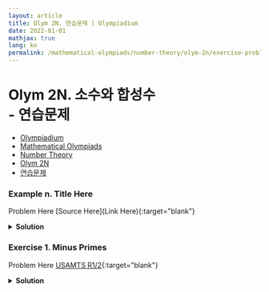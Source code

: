 ```yaml
---
layout: article
title: Olym 2N. 연습문제 | Olympiadium
date: 2022-01-01
mathjax: true
lang: ko
permalink: /mathematical-olympiads/number-theory/olym-2n/exercise-problems/
---
```

# Olym 2N. 소수와 합성수 <br> <ssup> - 연습문제</ssup>

<ul class="breadcrumb">
	<li><a href="{{ site.homeurl }}">Olympiadium</a></li> 
	<li><a href="{{ site.homeurl }}mathematical-olympiads/">Mathematical Olympiads</a></li> 
	<li><a href="{{ site.homeurl }}mathematical-olympiads/number-theory/">Number Theory</a></li> 
	<li><a href="{{ site.homeurl }}mathematical-olympiads/number-theory/olym-2n/">Olym 2N</a></li> 
	<li><a href="{{ site.homeurl }}mathematical-olympiads/number-theory/olym-2n/exercise-problems/">연습문제</a></li>
</ul>


### Example n. Title Here
<skyblueboard> Problem Here </skyblueboard>
[Source Here](Link Here){:target="blank"}
<pinkborder><details>
<summary><b>Solution</b></summary>
Solution Here. 
</details></pinkborder>

### Exercise 1. Minus Primes
<skyblueboard> Problem Here </skyblueboard>
[USAMTS R1/2](https://artofproblemsolving.com/community/c123h613285p3648163){:target="blank"}
<pinkborder><details>
<summary><b>Solution</b></summary>
Solution Here. 
</details></pinkborder>
